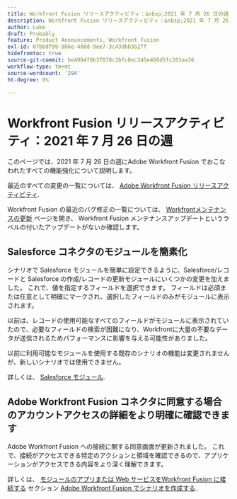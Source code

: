 ```yaml
---
title: Workfront Fusion リリースアクティビティ：&nbsp;2021 年 7 月 26 日の週
description: Workfront Fusion リリースアクティビティ：&nbsp;2021 年 7 月 26 日の週
author: Luke
draft: Probably
feature: Product Announcements, Workfront Fusion
exl-id: 07bbdf99-986e-408d-9ee7-3c43dbb5b2ff
hidefromtoc: true
source-git-commit: be4904f0b37870c1bfc8ec345e468d5fc283aa36
workflow-type: tm+mt
source-wordcount: '294'
ht-degree: 0%

---
```


# Workfront Fusion リリースアクティビティ：2021 年 7 月 26 日の週

このページでは、2021 年 7 月 26 日の週にAdobe Workfront Fusion でおこなわれたすべての機能強化について説明します。

最近のすべての変更の一覧については、 [Adobe Workfront Fusion リリースアクティビティ](../../../product-announcements/product-releases/fusion-release-activity/fusion-release-activity.md).

Workfront Fusion の最近のバグ修正の一覧については、 [Workfrontメンテナンスの更新](https://one.workfront.com/s/article/Workfront-Maintenance-Updates-1882317350) ページを開き、 Workfront Fusion メンテナンスアップデートというラベルの付いたアップデートがないか確認します。

## Salesforce コネクタのモジュールを簡素化

シナリオで Salesforce モジュールを簡単に設定できるように、Salesforce/レコードと Salesforce の作成/レコードの更新モジュールにいくつかの変更を加えました。 これで、値を指定するフィールドを選択できます。 フィールドは必須または任意として明確にマークされ、選択したフィールドのみがモジュールに表示されます。

以前は、レコードの使用可能なすべてのフィールドがモジュールに表示されていたので、必要なフィールドの検索が困難になり、Workfrontに大量の不要なデータが送信されるためパフォーマンスに影響を与える可能性がありました。

以前に利用可能なモジュールを使用する既存のシナリオの機能は変更されませんが、新しいシナリオでは使用できません。

詳しくは、 [Salesforce モジュール](../../../workfront-fusion/apps-and-their-modules/salesforce-modules.md).

## Adobe Workfront Fusion コネクタに同意する場合のアカウントアクセスの詳細をより明確に確認できます

Adobe Workfront Fusion への接続に関する同意画面が更新されました。 これで、接続がアクセスできる特定のアクションと領域を確認できるので、アプリケーションがアクセスできる内容をより深く理解できます。

詳しくは、 [モジュールのアプリまたは Web サービスをWorkfront Fusion に接続する](../../../workfront-fusion/scenarios/create-a-scenario.md#connect) セクション [Adobe Workfront Fusion でシナリオを作成する](../../../workfront-fusion/scenarios/create-a-scenario.md).


